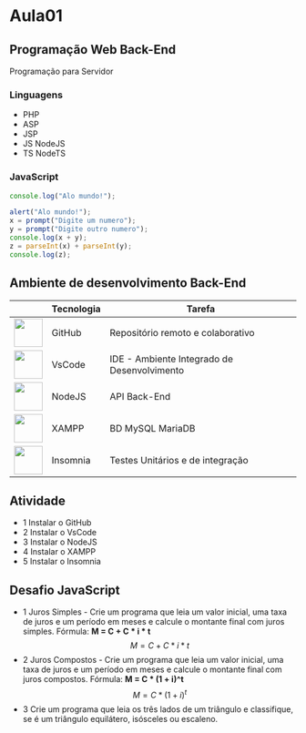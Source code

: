 # Aula01
## Programação Web Back-End
Programação para Servidor

### Linguagens
- PHP
- ASP
- JSP
- JS NodeJS
- TS NodeTS

### JavaScript
```js
console.log("Alo mundo!");
```
```js
alert("Alo mundo!");
x = prompt("Digite um numero");
y = prompt("Digite outro numero");
console.log(x + y);
z = parseInt(x) + parseInt(y);
console.log(z);
```

## Ambiente de desenvolvimento Back-End

||Tecnologia|Tarefa|
|:-:|-|-|
|[<img src="https://cdn-icons-png.flaticon.com/256/25/25231.png" style="width:50px;">](https://github.com/)|GitHub|Repositório remoto e colaborativo|
|[<img src="https://logowik.com/content/uploads/images/visual-studio-code7642.jpg" style="width:50px;">](https://code.visualstudio.com/)|VsCode|IDE - Ambiente Integrado de Desenvolvimento|
|[<img src="https://static-00.iconduck.com/assets.00/node-js-icon-454x512-nztofx17.png" style="width:50px;">](https://nodejs.org/en)|NodeJS|API Back-End|
|[<img src="https://w7.pngwing.com/pngs/717/111/png-transparent-mysql-round-logo-tech-companies-thumbnail.png" style="width:50px;">](https://www.apachefriends.org/pt_br/index.html)|XAMPP|BD MySQL MariaDB
|[<img src="https://static-00.iconduck.com/assets.00/apps-insomnia-icon-512x512-dse2p0fm.png" width="50px">](https://insomnia.rest/download)|Insomnia|Testes Unitários e de integração|

## Atividade
- 1 Instalar o GitHub
- 2 Instalar o VsCode
- 3 Instalar o NodeJS
- 4 Instalar o XAMPP
- 5 Instalar o Insomnia

## Desafio JavaScript
- 1 Juros Simples - Crie um programa que leia um valor inicial, uma taxa de juros e um período em meses e calcule o montante final com juros simples. Fórmula: **M = C + C *  i * t**<br>$$ M = C + C *  i * t $$
- 2 Juros Compostos - Crie um programa que leia um valor inicial, uma taxa de juros e um período em meses e calcule o montante final com juros compostos. Fórmula: **M = C * (1 + i)^t**<br>$$ M = C * (1 + i)^t $$
- 3 Crie um programa que leia os três lados de um triângulo e classifique, se é um triângulo equilátero, isósceles ou escaleno.